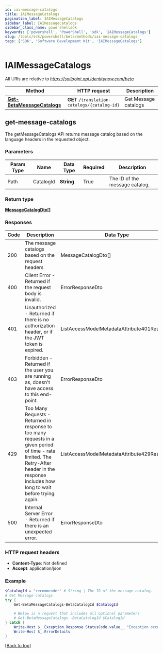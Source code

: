 ```yaml
---
id: iai-message-catalogs
title: IAIMessageCatalogs
pagination_label: IAIMessageCatalogs
sidebar_label: IAIMessageCatalogs
sidebar_class_name: powershellsdk
keywords: ['powershell', 'PowerShell', 'sdk', 'IAIMessageCatalogs'] 
slug: /tools/sdk/powershell/beta/methods/iai-message-catalogs
tags: ['SDK', 'Software Development Kit', 'IAIMessageCatalogs']
---
```



# IAIMessageCatalogs

All URIs are relative to *https://sailpoint.api.identitynow.com/beta*

Method | HTTP request | Description
------------- | ------------- | -------------
[**Get-BetaMessageCatalogs**](#get-message-catalogs) | **GET** `/translation-catalogs/{catalog-id}` | Get Message catalogs


## get-message-catalogs

The getMessageCatalogs API returns message catalog based on the language headers in the requested object.

### Parameters 
Param Type | Name | Data Type | Required  | Description
------------- | ------------- | ------------- | ------------- | ------------- 
Path   | CatalogId | **String** | True  | The ID of the message catalog.

### Return type

[**MessageCatalogDto[]**](../models/message-catalog-dto)

### Responses
Code | Description  | Data Type
------------- | ------------- | -------------
200 | The message catalogs based on the request headers | MessageCatalogDto[]
400 | Client Error - Returned if the request body is invalid. | ErrorResponseDto
401 | Unauthorized - Returned if there is no authorization header, or if the JWT token is expired. | ListAccessModelMetadataAttribute401Response
403 | Forbidden - Returned if the user you are running as, doesn&#39;t have access to this end-point. | ErrorResponseDto
429 | Too Many Requests - Returned in response to too many requests in a given period of time - rate limited. The Retry-After header in the response includes how long to wait before trying again. | ListAccessModelMetadataAttribute429Response
500 | Internal Server Error - Returned if there is an unexpected error. | ErrorResponseDto

### HTTP request headers

- **Content-Type**: Not defined
- **Accept**: application/json

### Example
```powershell
$CatalogId = "recommender" # String | The ID of the message catalog.
# Get Message catalogs
try {
    Get-BetaMessageCatalogs-BetaCatalogId $CatalogId 
    
    # Below is a request that includes all optional parameters
    # Get-BetaMessageCatalogs -BetaCatalogId $CatalogId  
} catch {
    Write-Host $_.Exception.Response.StatusCode.value__ "Exception occurred when calling Get-BetaMessageCatalogs"
    Write-Host $_.ErrorDetails
}
```

[[Back to top]](#) 


